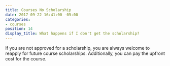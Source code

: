 ```yaml
---
title: Courses No Scholarship
date: 2017-09-22 16:41:00 -05:00
categories:
- courses
position: 14
display_title: What happens if I don't get the scholarship?
---
```


If you are not approved for a scholarship, you are always welcome to reapply for future course scholarships. Additionally, you can pay the upfront cost for the course.